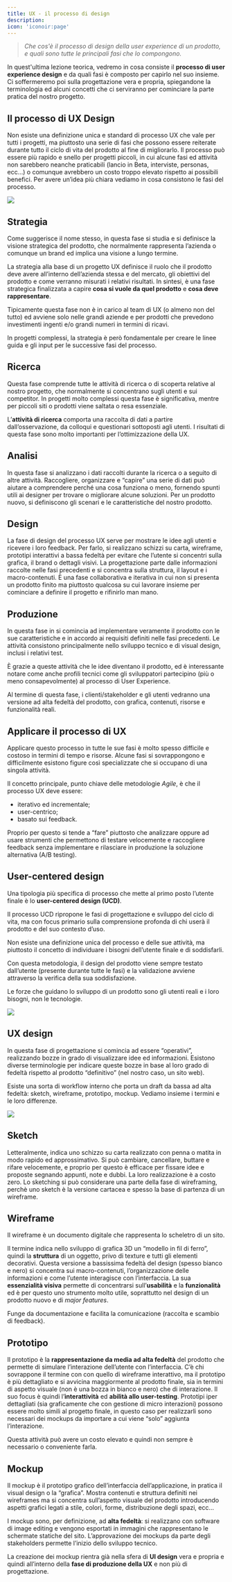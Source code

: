 ```yaml
---
title: UX - il processo di design
description: 
icon: 'iconoir:page'
---
```


>*Che cos'è il processo di design della user experience di un prodotto, e quali sono tutte le principali fasi che lo compongono.*

In quest'ultima lezione teorica, vedremo in cosa consiste il **processo di user experience design** e da quali fasi è composto per capirlo nel suo insieme. Ci soffermeremo poi sulla progettazione vera e propria, spiegandone la terminologia ed alcuni concetti che ci serviranno per cominciare la parte pratica del nostro progetto.

## Il processo di UX Design

Non esiste una definizione unica e standard di processo UX che vale per
tutti i progetti, ma piuttosto una serie di fasi che possono essere
reiterate durante tutto il ciclo di vita del prodotto al fine di
migliorarlo. Il processo può essere più rapido e snello per progetti
piccoli, in cui alcune fasi ed attività non sarebbero neanche praticabili
(lancio in Beta, interviste, personas, ecc…) o comunque avrebbero un costo
troppo elevato rispetto ai possibili benefici. Per avere un’idea più chiara
vediamo in cosa consistono le fasi del processo.

![](/images/ux-crash-course/05-processo-ux-design.jpg)


## Strategia

Come suggerisce il nome stesso, in questa fase si studia e si definisce la visione
strategica del prodotto, che normalmente rappresenta l’azienda o comunque
un brand ed implica una visione a lungo termine.

La strategia alla base di un progetto UX definisce il ruolo che il prodotto
deve avere all’interno dell’azienda stessa e del mercato, gli obiettivi
del prodotto e come verranno misurati i relativi risultati. In sintesi, è
una fase strategica finalizzata a capire **cosa si vuole da quel prodotto** e
**cosa deve rappresentare**.

Tipicamente questa fase non è in carico al team di UX (o almeno non del
tutto) ed avviene solo nelle grandi aziende e per prodotti che prevedono
investimenti ingenti e/o grandi numeri in termini di ricavi.

In progetti complessi, la strategia è però fondamentale per creare le linee
guida e gli input per le successive fasi del processo.

## Ricerca

Questa fase comprende tutte le attività di ricerca o di scoperta relative
al nostro progetto, che normalmente si concentrano sugli utenti e sui
competitor. In progetti molto complessi questa fase è significativa, mentre
per piccoli siti o prodotti viene saltata o resa essenziale.

L’**attività di ricerca** comporta una raccolta di dati a partire
dall’osservazione, da colloqui e questionari sottoposti agli utenti. I risultati di questa
fase sono molto importanti per l’ottimizzazione della UX.

## Analisi

In questa fase si analizzano i dati raccolti durante la ricerca o a
seguito di altre attività. Raccogliere,
organizzare e “capire” una serie di dati può aiutare a comprendere perché
una cosa funziona o meno, fornendo spunti utili ai designer per trovare o
migliorare alcune soluzioni. Per un prodotto nuovo, si definiscono gli
scenari e le caratteristiche del nostro prodotto.

## Design

La fase di design del processo UX serve per mostrare le idee agli utenti e
ricevere i loro feedback. Per farlo, si realizzano schizzi su carta,
wireframe, prototipi interattivi a bassa fedeltà per evitare che l’utente
si concentri sulla grafica, il brand o dettagli visivi. La progettazione
parte dalle informazioni raccolte nelle fasi precedenti e si concentra
sulla struttura, il layout e i macro-contenuti. È una fase collaborativa e
iterativa in cui non si presenta un prodotto finito ma piuttosto qualcosa
su cui lavorare insieme per cominciare a definire il progetto e rifinirlo
man mano.

## Produzione

In questa fase in si comincia ad implementare veramente il prodotto
con le sue caratteristiche e in accordo ai requisiti definiti nelle fasi precedenti.
Le attività consistono principalmente nello sviluppo tecnico e
di visual design, inclusi i relativi test.

È grazie a queste attività che le idee diventano il prodotto, ed è
interessante notare come anche profili tecnici come gli sviluppatori
partecipino (più o meno consapevolmente) al processo di User Experience.

Al termine di questa fase, i clienti/stakeholder e gli utenti vedranno una versione ad alta
fedeltà del prodotto, con grafica, contenuti, risorse e funzionalità reali.

## Applicare il processo di UX

Applicare questo processo in tutte le sue fasi è molto spesso difficile e
costoso in termini di tempo e risorse. Alcune fasi si sovrappongono e
difficilmente esistono figure così specializzate che si occupano di una
singola attività.

Il concetto principale, punto chiave delle metodologie *Agile*, è che il
processo UX deve essere:

- iterativo ed incrementale;
- user-centrico;
- basato sui feedback.

Proprio per questo si tende a “fare” piuttosto che analizzare oppure ad
usare strumenti che permettono di testare velocemente e raccogliere
feedback senza implementare e rilasciare in produzione la soluzione
alternativa (A/B testing).

## User-centered design

Una tipologia più specifica di processo che mette al primo posto l’utente
finale è lo **user-centered design (UCD)**.

Il processo UCD ripropone le fasi di progettazione e sviluppo
del ciclo di vita, ma con focus primario sulla comprensione profonda
di chi userà il prodotto e del suo contesto d’uso.

Non esiste una definizione unica del processo e delle sue attività, ma
piuttosto il concetto di individuare i bisogni dell’utente finale e di
soddisfarli.

Con questa metodologia, il design del prodotto viene sempre testato
dall’utente (presente durante tutte le fasi) e la validazione avviene
attraverso la verifica della sua soddisfazione.

Le forze che guidano lo sviluppo di un prodotto sono gli utenti reali e i
loro bisogni, non le tecnologie.

![](/images/ux-crash-course/05-ucd.jpg)

## UX design

In questa fase di progettazione si comincia ad essere “operativi”,
realizzando bozze in grado di visualizzare idee ed informazioni. Esistono
diverse terminologie per indicare queste bozze in base al loro grado di
fedeltà rispetto al prodotto “definitivo” (nel nostro caso, un sito web).

Esiste una sorta di workflow interno che porta un draft da bassa ad alta
fedeltà: sketch, wireframe, prototipo, mockup. Vediamo insieme i termini e
le loro differenze.

![](/images/ux-crash-course/05-uxdesign.jpg)

## Sketch

Letteralmente, indica uno schizzo su carta realizzato con penna o matita in
modo rapido ed approssimativo. Si può cambiare, cancellare, buttare e
rifare velocemente, e proprio per questo è efficace per fissare idee e
proposte segnando appunti, note e dubbi. La loro realizzazione è a costo
zero. Lo sketching si può considerare una parte della fase di wireframing,
perchè uno sketch è la versione cartacea e spesso la base di partenza di un
wireframe.

## Wireframe

Il wireframe è un documento digitale che rappresenta lo scheletro di un
sito.

Il termine indica nello sviluppo di grafica 3D un “modello in fil di
ferro”, quindi la **struttura** di un oggetto, privo di texture e tutti gli
elementi decorativi. Questa versione a bassissima fedeltà del design
(spesso bianco e nero) si concentra sui macro-contenuti, l’organizzazione
delle informazioni e come l’utente interagisce con l’interfaccia. La sua
**essenzialità visiva** permette di concentrarsi sull’**usabilità** e la
**funzionalità** ed è per questo uno strumento molto utile, soprattutto nel
design di un prodotto nuovo e di *major features*.

Funge da documentazione e facilita la comunicazione (raccolta e scambio di
feedback).

## Prototipo

Il prototipo è la **rappresentazione da media ad alta fedeltà** del prodotto
che permette di simulare l’interazione dell’utente con l’interfaccia. C’è chi sovrappone
il termine con con quello di wireframe interattivo, ma il prototipo è più
dettagliato e si avvicina maggiormente al prodotto finale, sia in termini
di aspetto visuale (non è una bozza in bianco e nero) che di interazione. Il suo
focus è quindi l’**interattività** ed **abilità allo user-testing**. Prototipi iper
dettagliati (sia graficamente che con gestione di micro interazioni)
possono essere molto simili al progetto finale, in questo caso per
realizzarli sono necessari dei mockups da importare a cui viene “solo”
aggiunta l’interazione.

Questa attività può avere un costo elevato e quindi non sempre è necessario
o conveniente farla.


## Mockup

Il mockup è il prototipo grafico dell’interfaccia dell’applicazione, in
pratica il visual design o la “grafica”. Mostra contenuti e struttura
definiti nei wireframes ma si concentra sull’aspetto visuale del prodotto
introducendo aspetti grafici legati a stile, colori, forme, distribuzione
degli spazi, ecc…

I mockup sono, per definizione, ad **alta fedeltà**: si realizzano con software
di image editing e vengono esportati in immagini che rappresentano le
schermate statiche del sito. L’approvazione dei mockups da parte degli
stakeholders permette l’inizio dello sviluppo tecnico.

La creazione dei mockup rientra già nella sfera di **UI design** vera e
propria e quindi all’interno della **fase di produzione della UX** e non più di
progettazione.